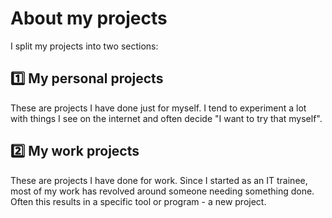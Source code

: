 # About my projects

I split my projects into two sections:

## :one: My personal projects

These are projects I have done just for myself.
I tend to experiment a lot with things I see on the internet and often decide "I want to try that myself".

## :two: My work projects

These are projects I have done for work.
Since I started as an IT trainee, most of my work has revolved around someone needing something done.
Often this results in a specific tool or program - a new project.